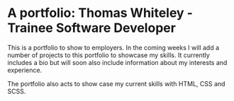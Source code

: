 # A portfolio: Thomas Whiteley - Trainee Software Developer

This is a portfolio to show to employers. In the coming weeks I will add a number of projects to this portfolio to showcase my skills. It currently includes a bio but will soon also include information about my interests and experience.

The portfolio also acts to show case my current skills with HTML, CSS and SCSS.

